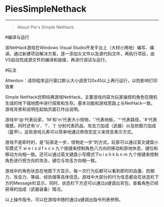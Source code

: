 # PiesSimpleNethack
---
>About Pie's Simple NetHack.

#编译与运行

该NetHack游戏在Windows Visual Studio开发平台上（大材小用地）编写、编译。通过新建项目解决方案，逐一添加头文件以及源代码文件，再执行项目，由VS自动完成源文件的编译和链接，再进行调试与运行。

#玩法

Attention：请将程序运行窗口默认大小调至120x45以上再行运行，以防影响打印效果

Simple NetHack仿照经典游戏NetHack。主要游戏内容为玩家操控的角色在随机生成的地下城地图中进行探索和生存。基本功能和游戏思路上与NetHack一致。游戏背景和说明在起始页面已作出说明。

游戏中'@'代表玩家，'M'和'm'代表大小怪物，'.'代表地板，'^'代表路径，'#'代表墙壁。同时还有'o'、'!'、']' 分别代表药品、攻击力加成（武器）以及防御力加成（盔甲）。这些游戏元素可以简单地通过修改宏定义来改变表示方式。

游戏不是即时的，是“玩家走一步，怪物走一步”的方式。玩家可以通过英文键盘小写模式下 w e r s d f x c v 九个按键来控制角色八方向的移动和原地休息，键位和移动方向相一致。还可以通过英文键盘小写模式下u i o h k b n m 九个按键来控制角色进行把方向的攻击，键位与攻击方向相一致。

游戏中的角色状态在地图下方显示，每一次行为后都可以看到即时的血量、防御力、攻击力、等级、经验值等具体信息。游戏中大部分的行为信息都会在状态栏下方的Message栏显示，同时，状态栏下方还可以通过p键调出背包，查看角色已经获得的加成（武器装备）情况。

以上操作指令，可以在游戏中随时通过q键调出指令列表参照。
